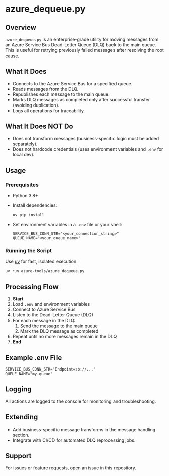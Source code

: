 # azure_dequeue.py

## Overview

`azure_dequeue.py` is an enterprise-grade utility for moving messages from an Azure Service Bus Dead-Letter Queue (DLQ) back to the main queue. This is useful for retrying previously failed messages after resolving the root cause.

## What It Does

- Connects to the Azure Service Bus for a specified queue.
- Reads messages from the DLQ.
- Republishes each message to the main queue.
- Marks DLQ messages as completed only after successful transfer (avoiding duplication).
- Logs all operations for traceability.

## What It Does NOT Do

- Does not transform messages (business-specific logic must be added separately).
- Does not hardcode credentials (uses environment variables and `.env` for local dev).

## Usage

### Prerequisites

- Python 3.8+
- Install dependencies:
  
  ```sh
  uv pip install 
  ```

- Set environment variables in a `.env` file or your shell:

  ```env
  SERVICE_BUS_CONN_STR="<your_connection_string>"
  QUEUE_NAME="<your_queue_name>"
  ```

### Running the Script

Use [uv](https://github.com/astral-sh/uv) for fast, isolated execution:

```sh
uv run azure-tools/azure_dequeue.py
```

## Processing Flow

1. **Start**
2. Load `.env` and environment variables
3. Connect to Azure Service Bus
4. Listen to the Dead-Letter Queue (DLQ)
5. For each message in the DLQ:
   1. Send the message to the main queue
   2. Mark the DLQ message as completed
6. Repeat until no more messages remain in the DLQ
7. **End**

## Example .env File

```
SERVICE_BUS_CONN_STR="Endpoint=sb://..."
QUEUE_NAME="my-queue"
```

## Logging

All actions are logged to the console for monitoring and troubleshooting.

## Extending

- Add business-specific message transforms in the message handling section.
- Integrate with CI/CD for automated DLQ reprocessing jobs.

## Support

For issues or feature requests, open an issue in this repository.
